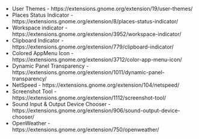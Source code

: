 <ul>
  <li> User Themes - https://extensions.gnome.org/extension/19/user-themes/ </li>
  <li> Places Status Indicator - https://extensions.gnome.org/extension/8/places-status-indicator/ </li>
  <li> Workspace indicator - https://extensions.gnome.org/extension/3952/workspace-indicator/ </li>
  <li> Clipboard Indicator - https://extensions.gnome.org/extension/779/clipboard-indicator/ </li>
  <li> Colored AppMenu Icon - https://extensions.gnome.org/extension/3712/color-app-menu-icon/ </li>
  <li> Dynamic Panel Transparency - https://extensions.gnome.org/extension/1011/dynamic-panel-transparency/ </li>
  <li> NetSpeed - https://extensions.gnome.org/extension/104/netspeed/ </li>
  <li> Screenshot Tool - https://extensions.gnome.org/extension/1112/screenshot-tool/ </li>
  <li> Sound Input & Output Device Chooser - https://extensions.gnome.org/extension/906/sound-output-device-chooser/ </li>
  <li> OpenWeather - https://extensions.gnome.org/extension/750/openweather/ </li>
</ul>
